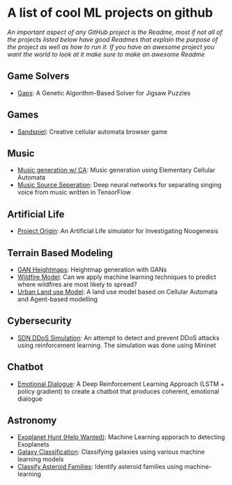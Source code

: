# A list of cool ML projects on github

*An important aspect of any GitHub project is the Readme, most if not all of the projects listed below have good Readmes that explain the purpose of the project as well as how to run it. If you have an awesome project you want the world to look at it make sure to make an awesome Readme*

## Game Solvers
* [Gaps](https://github.com/nemanja-m/gaps): A Genetic Algorithm-Based Solver for Jigsaw Puzzles 

## Games
* [Sandspiel](https://github.com/MaxBittker/sandspiel): Creative cellular automata browser game

## Music
* [Music generation w/ CA](https://github.com/Sciguymjm/CellularAutomata): Music generation using Elementary Cellular Automata
* [Music Source Seperation](https://github.com/andabi/music-source-separation): Deep neural networks for separating singing voice from music written in TensorFlow 

## Artificial Life
* [Project Origin](https://github.com/kourgeorge/project-origin): An Artificial Life simulator for Investigating Noogenesis 

## Terrain Based Modeling
* [GAN Heightmaps](https://github.com/christopher-beckham/gan-heightmaps): Heightmap generation with GANs
* [Wildfire Model](https://github.com/acl2171/wildfire_model): Can we apply machine learning techniques to predict where wildfires are most likely to spread? 
* [Urban Land use Model](https://github.com/johanlahti/urban-lu-model): A land use model based on Cellular Automata and Agent-based modelling

## Cybersecurity
* [SDN DDoS Simulation](https://github.com/santhisenan/SDN_DDoS_Simulation): An attempt to detect and prevent DDoS attacks using reinforcement learning. The simulation was done using Mininet

## Chatbot
* [Emotional Dialogue](https://github.com/nikhil-kotecha/Emotional_Dialogue): A Deep Reinforcement Learning Approach (LSTM + policy gradient) to create a chatbot that produces coherent, emotional dialogue

## Astronomy
* [Exoplanet Hunt (Help Wanted)](https://github.com/STAC-IITMandi/Exoplanet-Hunt): Machine Learning apporach to detecting Exoplanets 
* [Galaxy Classification](https://github.com/ChaoticBlack/galaxy-classification-ml): Classifying galaxies using various machine learning models 
* [Classify Asteroid Families](https://github.com/4xxi/asteroid-families-ml): Identify asteroid families using machine-learning
